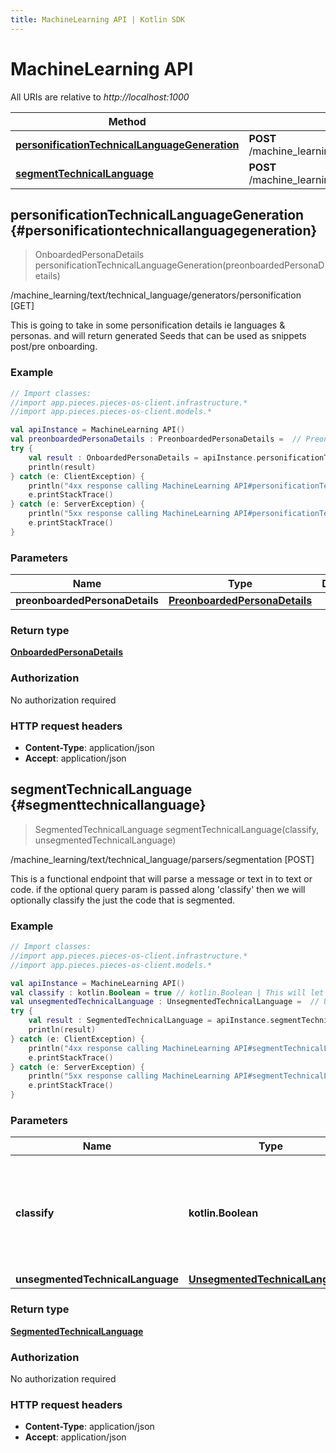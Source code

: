 ```yaml
---
title: MachineLearning API | Kotlin SDK
---
```


# MachineLearning API

All URIs are relative to *http://localhost:1000*

Method | HTTP request | Description
------------- | ------------- | -------------
[**personificationTechnicalLanguageGeneration**](#personificationtechnicallanguagegeneration) | **POST** /machine_learning/text/technical_language/generators/personification | /machine_learning/text/technical_language/generators/personification [GET]
[**segmentTechnicalLanguage**](#segmenttechnicallanguage) | **POST** /machine_learning/text/technical_language/parsers/segmentation | /machine_learning/text/technical_language/parsers/segmentation [POST]


## **personificationTechnicalLanguageGeneration** {#personificationtechnicallanguagegeneration}
> OnboardedPersonaDetails personificationTechnicalLanguageGeneration(preonboardedPersonaDetails)

/machine_learning/text/technical_language/generators/personification [GET]

This is going to take in some personification details ie languages &amp; personas.  and will return generated Seeds that can be used as snippets post/pre onboarding.

### Example
```kotlin
// Import classes:
//import app.pieces.pieces-os-client.infrastructure.*
//import app.pieces.pieces-os-client.models.*

val apiInstance = MachineLearning API()
val preonboardedPersonaDetails : PreonboardedPersonaDetails =  // PreonboardedPersonaDetails | 
try {
    val result : OnboardedPersonaDetails = apiInstance.personificationTechnicalLanguageGeneration(preonboardedPersonaDetails)
    println(result)
} catch (e: ClientException) {
    println("4xx response calling MachineLearning API#personificationTechnicalLanguageGeneration")
    e.printStackTrace()
} catch (e: ServerException) {
    println("5xx response calling MachineLearning API#personificationTechnicalLanguageGeneration")
    e.printStackTrace()
}
```

### Parameters

Name | Type | Description  | Notes
------------- | ------------- | ------------- | -------------
 **preonboardedPersonaDetails** | [**PreonboardedPersonaDetails**](../models/PreonboardedPersonaDetails)|  | [optional]

### Return type

[**OnboardedPersonaDetails**](../models/OnboardedPersonaDetails)

### Authorization

No authorization required

### HTTP request headers

 - **Content-Type**: application/json
 - **Accept**: application/json

## **segmentTechnicalLanguage** {#segmenttechnicallanguage}
> SegmentedTechnicalLanguage segmentTechnicalLanguage(classify, unsegmentedTechnicalLanguage)

/machine_learning/text/technical_language/parsers/segmentation [POST]

This is a functional endpoint that will parse a message or text in to text or code.  if the optional query param is passed along &#39;classify&#39; then we will optionally classify the just the code that is segmented.

### Example
```kotlin
// Import classes:
//import app.pieces.pieces-os-client.infrastructure.*
//import app.pieces.pieces-os-client.models.*

val apiInstance = MachineLearning API()
val classify : kotlin.Boolean = true // kotlin.Boolean | This will let us know if you want us to classifiy your code, this is default to false.
val unsegmentedTechnicalLanguage : UnsegmentedTechnicalLanguage =  // UnsegmentedTechnicalLanguage | 
try {
    val result : SegmentedTechnicalLanguage = apiInstance.segmentTechnicalLanguage(classify, unsegmentedTechnicalLanguage)
    println(result)
} catch (e: ClientException) {
    println("4xx response calling MachineLearning API#segmentTechnicalLanguage")
    e.printStackTrace()
} catch (e: ServerException) {
    println("5xx response calling MachineLearning API#segmentTechnicalLanguage")
    e.printStackTrace()
}
```

### Parameters

Name | Type | Description  | Notes
------------- | ------------- | ------------- | -------------
 **classify** | **kotlin.Boolean**| This will let us know if you want us to classifiy your code, this is default to false. | [optional]
 **unsegmentedTechnicalLanguage** | [**UnsegmentedTechnicalLanguage**](../models/UnsegmentedTechnicalLanguage)|  | [optional]

### Return type

[**SegmentedTechnicalLanguage**](../models/SegmentedTechnicalLanguage)

### Authorization

No authorization required

### HTTP request headers

 - **Content-Type**: application/json
 - **Accept**: application/json


